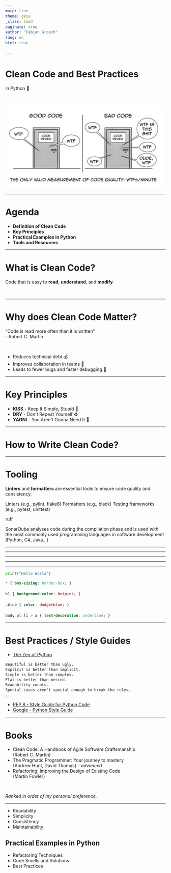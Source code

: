 ```yaml
---
marp: true
theme: gaia
_class: lead
paginate: true
author: "Fabian Grosch"
lang: en
html: true

---
```


# **Clean Code and Best Practices**
in Python :snake:

<br>
<p align="center">
  <img src="assets/code-quality.webp" width="500">
</p>

---

# Agenda

- **Definition of Clean Code**
- **Key Principles**
- **Practical Examples in Python**
- **Tools and Resources**

---

# What is Clean Code?

Code that is easy to **read**, **understand**, and **modify**.

<br>




---

# Why does Clean Code Matter?

"Code is read more often than it is written"<br>- Robert C. Martin

<br>

- Reduces technical debt :moneybag:
- Improves collaboration in teams :handshake:
- Leads to fewer bugs and faster debugging :bug:

---

# Key Principles

- **KISS** - Keep It Simple, Stupid :brain: 
- **DRY** - Don't Repeat Yourself :recycle: 
- **YAGNI** - You Aren't Gonna Need It :no_entry_sign:

---

# How to Write Clean Code?

 


---

# Tooling

**Linters** and **formatters** are essential tools to ensure code quality and consistency.

Linters (e.g., pylint, flake8)
Formatters (e.g., black)
Testing frameworks (e.g., pytest, unittest)

ruff

SonarQube analyses code during the compilation phase and is used with the most commonly used programming languages in software development (Python, C#, Java…).

---

---
---
---
---



```python
print("Hello World")
```


```css
* { box-sizing: border-box; }

h1 { background-color: hotpink; }

.blue { color: dodgerblue; }

body ol li > a { text-decoration: underline; }
```

---

# Best Practices / Style Guides

- [The Zen of Python](https://www.python.org/dev/peps/pep-0020/)
```
Beautiful is better than ugly.
Explicit is better than implicit.
Simple is better than complex.
Flat is better than nested.
Readability counts.
Special cases aren't special enough to break the rules.
...
```

- [PEP 8 - Style Guide for Python Code](https://peps.python.org/pep-0008/)
- [Google - Python Style Guide](https://google.github.io/styleguide/pyguide.html)

---

# Books

- Clean Code: A Handbook of Agile Software Craftsmanship <br>(Robert C. Martin)
- The Pragmatic Programmer: Your journey to mastery <br>(Andrew Hunt, David Thomas) - *advanced*
- Refactoring: Improving the Design of Existing Code <br>(Martin Fowler)

<br>

*Ranked in order of my personal preference.*

---

- Readability
- Simplicity
- Consistency
- Maintainability

## Practical Examples in Python
- Refactoring Techniques
- Code Smells and Solutions
- Best Practices
